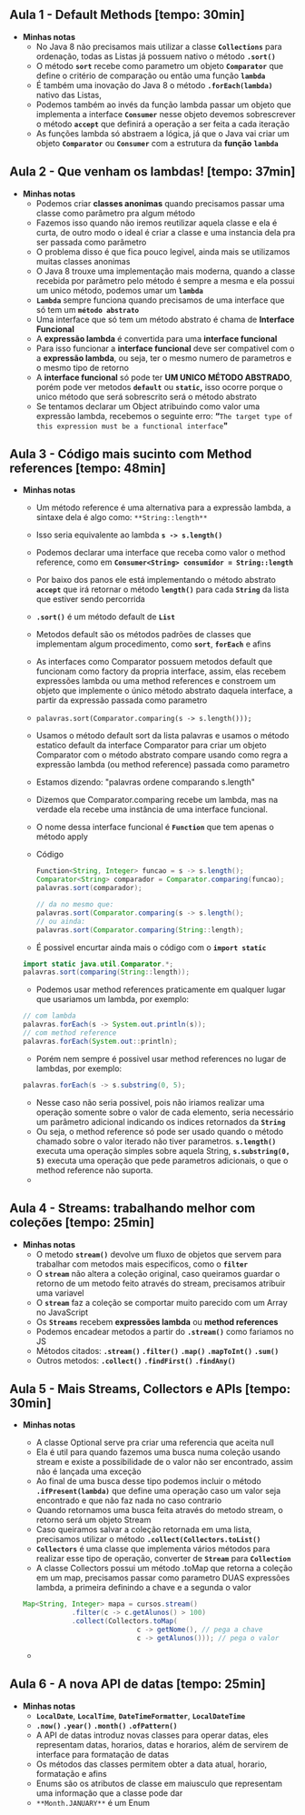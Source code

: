 ## Aula 1 - Default Methods [tempo: 30min]

- **Minhas notas**
    - No Java 8 não precisamos mais utilizar a classe **`Collections`** para ordenação, todas as Listas já possuem nativo o método **`.sort()`**
    - O método **`sort`** recebe como parametro um objeto **`Comparator`** que define o critério de comparação ou então uma função **`lambda`**
    - É também uma inovação do Java 8 o método **`.forEach(lambda)`** nativo das Listas,
    - Podemos também ao invés da função lambda passar um objeto que implementa a interface **`Consumer`** nesse objeto devemos sobrescrever o método **`accept`** que definirá a operação a ser feita a cada iteração
    - As funções lambda só abstraem a lógica, já que o Java vai criar um objeto **`Comparator`** ou **`Consumer`** com a estrutura da **função** **`lambda`**
    

## Aula 2 - Que venham os lambdas! [tempo: 37min]

- **Minhas notas**
    - Podemos criar **classes anonimas** quando precisamos passar uma classe como parâmetro pra algum método
    - Fazemos isso quando não iremos reutilizar aquela classe e ela é curta, de outro modo o ideal é criar a classe e uma instancia dela pra ser passada como parâmetro
    - O problema disso é que fica pouco legivel, ainda mais se utilizamos muitas classes anonimas
    - O Java 8 trouxe uma implementação mais moderna, quando a classe recebida por parâmetro pelo método é sempre a mesma e ela possui um unico método, podemos umar um **`lambda`**
    - **`Lambda`** sempre funciona quando precisamos de uma interface que só tem um **`método abstrato`**
    - Uma interface que só tem um método abstrato é chama de **Interface Funcional**
    - A **expressão lambda** é convertida para uma **interface funcional**
    - Para isso funcionar a **interface funcional** deve ser compativel com o a **expressão lambda**, ou seja, ter o mesmo numero de parametros e o mesmo tipo de retorno
    - A **interface funcional** só pode ter **UM UNICO MÉTODO ABSTRADO**, porém pode ver metodos **`default`** ou **`static`,**  isso ocorre porque o unico método que será sobrescrito será o método abstrato
    - Se tentamos declarar um Object atribuindo como valor uma expressão lambda, recebemos o seguinte erro: **“**`The target type of this expression must be a functional interface`**"**
    

## Aula 3 - Código mais sucinto com Method references [tempo: 48min]

- **Minhas notas**
    - Um método reference é uma alternativa para a expressão lambda, a sintaxe dela é algo como: `**String::length**`
    - Isso seria equivalente ao lambda **`s -> s.length()`**
    - Podemos declarar uma interface que receba como valor o method reference, como em **`Consumer<String> consumidor = String::length`**
    - Por baixo dos panos ele está implementando o método abstrato **`accept`** que irá retornar o método **`length()`** para cada **`String`** da lista que estiver sendo percorrida
    - **`.sort()`** é um método default de **`List`**
    - Metodos default são os métodos padrões de classes que implementam algum procedimento, como **`sort`**, **`forEach`** e afins
    - As interfaces como Comparator possuem metodos default que funcionam como factory da propria interface, assim, elas recebem expressões lambda ou uma method references e constroem um objeto que implemente o único método abstrato daquela interface, a partir da expressão passada como parametro
    - `palavras.sort(Comparator.comparing(s -> s.length()));`
    - Usamos o método default sort da lista palavras e usamos o método estatico default da interface Comparator para criar um objeto Comparator com o método abstrato compare usando como regra a expressão lambda (ou method reference) passada como parametro
    - Estamos dizendo: "palavras ordene comparando s.length"
    - Dizemos que Comparator.comparing recebe um lambda, mas na verdade ela recebe uma instância de uma interface funcional.
    - O nome dessa interface funcional é **`Function`** que tem apenas o método apply
    - Código
        
        ```java
        Function<String, Integer> funcao = s -> s.length();
        Comparator<String> comparador = Comparator.comparing(funcao);
        palavras.sort(comparador);
        
        // da no mesmo que:
        palavras.sort(Comparator.comparing(s -> s.length();
        // ou ainda:
        palavras.sort(Comparator.comparing(String::length);
        ```
        
    - É possivel encurtar ainda mais o código com o **`import static`**
    
    ```java
    import static java.util.Comparator.*;
    palavras.sort(comparing(String::length));
    ```
    
    - Podemos usar method references praticamente em qualquer lugar que usariamos um lambda, por exemplo:
    
    ```java
    // com lambda
    palavras.forEach(s -> System.out.println(s));
    // com method reference
    palavras.forEach(System.out::println);
    ```
    
    - Porém nem sempre é possivel usar method references no lugar de lambdas, por exemplo:
    
    ```java
    palavras.forEach(s -> s.substring(0, 5);
    ```
    
    - Nesse caso não seria possivel, pois não iriamos realizar uma operação somente sobre o valor de cada elemento, seria necessário um parâmetro adicional indicando os indices retornados da **`String`**
    - Ou seja, o method reference só pode ser usado quando o método chamado sobre o valor iterado não tiver parametros. **`s.length()`** executa uma operação simples sobre aquela String, **`s.substring(0, 5)`** executa uma operação que pede parametros adicionais, o que o method reference não suporta.
    - 
    

## Aula 4 - Streams: trabalhando melhor com coleções [tempo: 25min]

- **Minhas notas**
    - O metodo **`stream()`** devolve um fluxo de objetos que servem para trabalhar com metodos mais especificos, como o **`filter`**
    - O **`stream`** não altera a coleção original, caso queiramos guardar o retorno de um metodo feito através do stream, precisamos atribuir uma variavel
    - O **`stream`** faz a coleção se comportar muito parecido com um Array no JavaScript
    - Os **`Streams`** recebem **expressões lambda** ou **method references**
    - Podemos encadear metodos a partir do **`.stream()`** como fariamos no JS
    - Métodos citados: **`.stream()` `.filter()`** **`.map()`** **`.mapToInt()`** **`.sum()`**
    - Outros metodos: **`.collect()`** **`.findFirst()`** **`.findAny()`**
    

## Aula 5 - Mais Streams, Collectors e APIs [tempo: 30min]

- **Minhas notas**
    - A classe Optional serve pra criar uma referencia que aceita null
    - Ela é util para quando fazemos uma busca numa coleção usando stream e existe a possibilidade de o valor não ser encontrado, assim não é lançada uma exceção
    - Ao final de uma busca desse tipo podemos incluir o método **`.ifPresent(lambda)`** que define uma operação caso um valor seja encontrado e que não faz nada no caso contrario
    - Quando retornamos uma busca feita através do metodo stream, o retorno será um objeto Stream
    - Caso queiramos salvar a coleção retornada em uma lista, precisamos utilizar o método **`.collect(Collectors.toList()`**
    - **`Collectors`** é uma classe que implementa vários métodos para realizar esse tipo de operação, converter de **`Stream`** para **`Collection`**
    - A classe Collectors possui um método .toMap que retorna a coleção em um map, precisamos passar como parametro DUAS expressões lambda, a primeira definindo a chave e a segunda o valor
    
    ```java
    Map<String, Integer> mapa = cursos.stream()
    			.filter(c -> c.getAlunos() > 100)
    			.collect(Collectors.toMap(
    							c -> getNome(), // pega a chave
    							c -> getAlunos())); // pega o valor
    ```
    
    - 
    

## Aula 6 - A nova API de datas [tempo: 25min]

- **Minhas notas**
    - **`LocalDate`**, **`LocalTime`**, **`DateTimeFormatter`**, **`LocalDateTime`**
    - **`.now()`** **`.year()`** **`.month()`** **`.ofPattern()`**
    - A API de datas introduz novas classes para operar datas, eles representam datas, horarios, datas e horarios, além de servirem de interface para formatação de datas
    - Os métodos das classes permitem obter a data atual, horario, formatação e afins
    - Enums são os atributos de classe em maiusculo que representam uma informação que a classe pode dar
    - `**Month.JANUARY**` é um Enum
